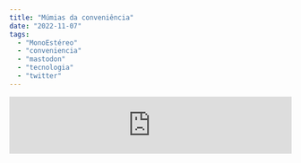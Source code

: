 ```yaml
---
title: "Múmias da conveniência"
date: "2022-11-07"
tags: 
  - "MonoEstéreo"
  - "conveniencia"
  - "mastodon"
  - "tecnologia"
  - "twitter"
---
```


<iframe src="https://anchor.fm/monoestereo/embed/episodes/Mmias-da-convenincia-e1qddjm" height="102px" width="100%" frameborder="0" scrolling="no"></iframe>
